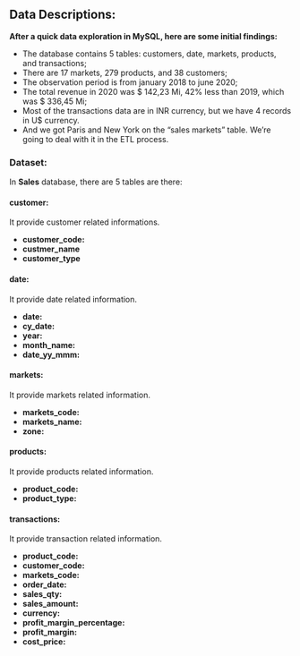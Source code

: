 ## Data Descriptions:

**After a quick data exploration in MySQL, here are some initial findings:**<br>

* The database contains 5 tables: customers, date, markets, products, and transactions;
* There are 17 markets, 279 products, and 38 customers;
* The observation period is from january 2018 to june 2020;
* The total revenue in 2020 was $ 142,23 Mi, 42% less than 2019, which was $ 336,45 Mi;
* Most of the transactions data are in INR currency, but we have 4 records in U$ currency.
* And we got Paris and New York on the “sales markets” table. We’re going to deal with it in the ETL process.


### Dataset:
In **Sales** database, there are 5 tables are there:

#### customer:
It provide customer related informations.
* **customer_code:**
* **custmer_name**
* **customer_type**

#### date:
It provide date related information.
* **date:**
* **cy_date:**
* **year:**
* **month_name:**
* **date_yy_mmm:**

#### markets:
It provide markets related information.
* **markets_code:**
* **markets_name:**
* **zone:**

#### products:
It provide products related information.
* **product_code:**
* **product_type:**

#### transactions:
It provide transaction related information.
* **product_code:**
* **customer_code:**
* **markets_code:**
* **order_date:**
* **sales_qty:**
* **sales_amount:**
* **currency:**
* **profit_margin_percentage:**
* **profit_margin:**
* **cost_price:**

